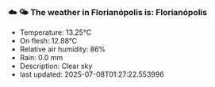 ### ☁️ 🌤️  The weather in Florianópolis is: Florianópolis

- Temperature: 13.25°C
- On flesh: 12.88°C
- Relative air humidity: 86%
- Rain: 0.0 mm
- Description: Clear sky
- last updated: 2025-07-08T01:27:22.553996
